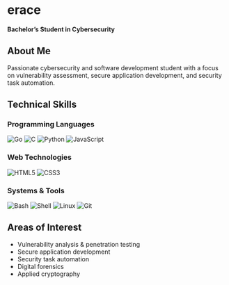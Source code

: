 # erace

**Bachelor’s Student in Cybersecurity**

## About Me

Passionate cybersecurity and software development student with a focus on vulnerability assessment, secure application development, and security task automation.

## Technical Skills

### Programming Languages

![Go](https://img.shields.io/badge/-Go-00ADD8?style=flat\&logo=Go\&logoColor=white)
![C](https://img.shields.io/badge/-C-A8B9CC?style=flat\&logo=C\&logoColor=black)
![Python](https://img.shields.io/badge/-Python-3776AB?style=flat\&logo=Python\&logoColor=white)
![JavaScript](https://img.shields.io/badge/-JavaScript-F7DF1E?style=flat\&logo=JavaScript\&logoColor=black)

### Web Technologies

![HTML5](https://img.shields.io/badge/-HTML5-E34F26?style=flat\&logo=HTML5\&logoColor=white)
![CSS3](https://img.shields.io/badge/-CSS3-1572B6?style=flat\&logo=CSS3\&logoColor=white)

### Systems & Tools

![Bash](https://img.shields.io/badge/-Bash-4EAA25?style=flat\&logo=GNU-Bash\&logoColor=white)
![Shell](https://img.shields.io/badge/-Shell-FFD500?style=flat\&logo=Shell\&logoColor=black)
![Linux](https://img.shields.io/badge/-Linux-FCC624?style=flat\&logo=Linux\&logoColor=black)
![Git](https://img.shields.io/badge/-Git-F05032?style=flat\&logo=Git\&logoColor=white)

## Areas of Interest

* Vulnerability analysis & penetration testing
* Secure application development
* Security task automation
* Digital forensics
* Applied cryptography
